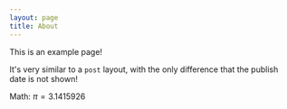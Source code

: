 ```yaml
---
layout: page
title: About
---
```


This is an example page!

It's very similar to a `post` layout, with the only difference that the publish date is not shown!

Math:
$\pi=3.1415926$
